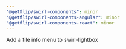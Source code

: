 ```yaml
---
"@getflip/swirl-components": minor
"@getflip/swirl-components-angular": minor
"@getflip/swirl-components-react": minor
---
```


Add a file info menu to swirl-lightbox
